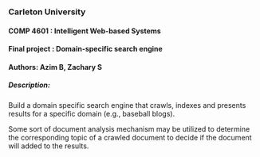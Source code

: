 ### Carleton University
#### COMP 4601 : Intelligent Web-based Systems
#### Final project : Domain-specific search engine


#### Authors: Azim B, Zachary S


##### Description:

Build a domain specific search engine that crawls, indexes and presents results for a specific domain (e.g., baseball blogs).

Some sort of document analysis mechanism may be utilized to determine the corresponding topic of a crawled document to decide
if the document will added to the results.

